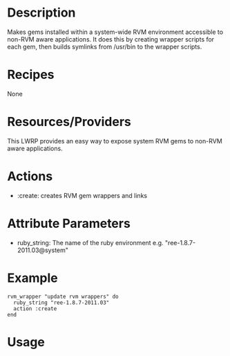 Description
===========

Makes gems installed within a system-wide RVM environment accessible to non-RVM aware applications.  It does this by creating wrapper scripts for each gem, then builds symlinks from /usr/bin to the wrapper scripts.

Recipes
=======

None

Resources/Providers
===================

This LWRP provides an easy way to expose system RVM gems to non-RVM aware
applications.

# Actions

- :create: creates RVM gem wrappers and links

# Attribute Parameters

- ruby_string: The name of the ruby environment e.g.  "ree-1.8.7-2011.03@system"

# Example

    rvm_wrapper "update rvm wrappers" do
      ruby_string "ree-1.8.7-2011.03"
      action :create
    end

Usage
=====
